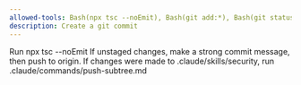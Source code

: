 ```yaml
---
allowed-tools: Bash(npx tsc --noEmit), Bash(git add:*), Bash(git status:*), Bash(git commit:*), Bash(git push:*), Bash(git checkout:*), Bash(git merge:*)
description: Create a git commit
---
```

Run npx tsc --noEmit
If unstaged changes, make a strong commit message, then push to origin.
If changes were made to .claude/skills/security, run .claude/commands/push-subtree.md
